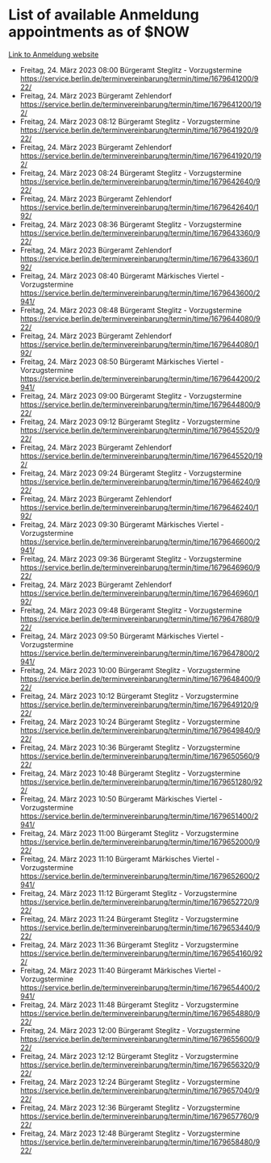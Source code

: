 # List of available Anmeldung appointments as of $NOW
[Link to Anmeldung website](https://service.berlin.de/terminvereinbarung/termin/tag.php?termin=1&anliegen[]=120686&dienstleisterlist=122210,122217,327316,122219,327312,122227,327314,122231,327346,122243,327348,122254,122252,329742,122260,329745,122262,329748,122271,327278,122273,327274,122277,327276,330436,122280,327294,122282,327290,122284,327292,122291,327270,122285,327266,122286,327264,122296,327268,150230,329760,122297,327286,122294,327284,122312,329763,122314,329775,122304,327330,122311,327334,122309,327332,317869,122281,327352,122279,329772,122283,122276,327324,122274,327326,122267,329766,122246,327318,122251,327320,122257,327322,122208,327298,122226,327300&herkunft=http%3A%2F%2Fservice.berlin.de%2Fdienstleistung%2F120686%2F)
- Freitag, 24. März 2023 08:00 Bürgeramt Steglitz - Vorzugstermine https://service.berlin.de/terminvereinbarung/termin/time/1679641200/922/
- Freitag, 24. März 2023  Bürgeramt Zehlendorf https://service.berlin.de/terminvereinbarung/termin/time/1679641200/192/
- Freitag, 24. März 2023 08:12 Bürgeramt Steglitz - Vorzugstermine https://service.berlin.de/terminvereinbarung/termin/time/1679641920/922/
- Freitag, 24. März 2023  Bürgeramt Zehlendorf https://service.berlin.de/terminvereinbarung/termin/time/1679641920/192/
- Freitag, 24. März 2023 08:24 Bürgeramt Steglitz - Vorzugstermine https://service.berlin.de/terminvereinbarung/termin/time/1679642640/922/
- Freitag, 24. März 2023  Bürgeramt Zehlendorf https://service.berlin.de/terminvereinbarung/termin/time/1679642640/192/
- Freitag, 24. März 2023 08:36 Bürgeramt Steglitz - Vorzugstermine https://service.berlin.de/terminvereinbarung/termin/time/1679643360/922/
- Freitag, 24. März 2023  Bürgeramt Zehlendorf https://service.berlin.de/terminvereinbarung/termin/time/1679643360/192/
- Freitag, 24. März 2023 08:40 Bürgeramt Märkisches Viertel - Vorzugstermine https://service.berlin.de/terminvereinbarung/termin/time/1679643600/2941/
- Freitag, 24. März 2023 08:48 Bürgeramt Steglitz - Vorzugstermine https://service.berlin.de/terminvereinbarung/termin/time/1679644080/922/
- Freitag, 24. März 2023  Bürgeramt Zehlendorf https://service.berlin.de/terminvereinbarung/termin/time/1679644080/192/
- Freitag, 24. März 2023 08:50 Bürgeramt Märkisches Viertel - Vorzugstermine https://service.berlin.de/terminvereinbarung/termin/time/1679644200/2941/
- Freitag, 24. März 2023 09:00 Bürgeramt Steglitz - Vorzugstermine https://service.berlin.de/terminvereinbarung/termin/time/1679644800/922/
- Freitag, 24. März 2023 09:12 Bürgeramt Steglitz - Vorzugstermine https://service.berlin.de/terminvereinbarung/termin/time/1679645520/922/
- Freitag, 24. März 2023  Bürgeramt Zehlendorf https://service.berlin.de/terminvereinbarung/termin/time/1679645520/192/
- Freitag, 24. März 2023 09:24 Bürgeramt Steglitz - Vorzugstermine https://service.berlin.de/terminvereinbarung/termin/time/1679646240/922/
- Freitag, 24. März 2023  Bürgeramt Zehlendorf https://service.berlin.de/terminvereinbarung/termin/time/1679646240/192/
- Freitag, 24. März 2023 09:30 Bürgeramt Märkisches Viertel - Vorzugstermine https://service.berlin.de/terminvereinbarung/termin/time/1679646600/2941/
- Freitag, 24. März 2023 09:36 Bürgeramt Steglitz - Vorzugstermine https://service.berlin.de/terminvereinbarung/termin/time/1679646960/922/
- Freitag, 24. März 2023  Bürgeramt Zehlendorf https://service.berlin.de/terminvereinbarung/termin/time/1679646960/192/
- Freitag, 24. März 2023 09:48 Bürgeramt Steglitz - Vorzugstermine https://service.berlin.de/terminvereinbarung/termin/time/1679647680/922/
- Freitag, 24. März 2023 09:50 Bürgeramt Märkisches Viertel - Vorzugstermine https://service.berlin.de/terminvereinbarung/termin/time/1679647800/2941/
- Freitag, 24. März 2023 10:00 Bürgeramt Steglitz - Vorzugstermine https://service.berlin.de/terminvereinbarung/termin/time/1679648400/922/
- Freitag, 24. März 2023 10:12 Bürgeramt Steglitz - Vorzugstermine https://service.berlin.de/terminvereinbarung/termin/time/1679649120/922/
- Freitag, 24. März 2023 10:24 Bürgeramt Steglitz - Vorzugstermine https://service.berlin.de/terminvereinbarung/termin/time/1679649840/922/
- Freitag, 24. März 2023 10:36 Bürgeramt Steglitz - Vorzugstermine https://service.berlin.de/terminvereinbarung/termin/time/1679650560/922/
- Freitag, 24. März 2023 10:48 Bürgeramt Steglitz - Vorzugstermine https://service.berlin.de/terminvereinbarung/termin/time/1679651280/922/
- Freitag, 24. März 2023 10:50 Bürgeramt Märkisches Viertel - Vorzugstermine https://service.berlin.de/terminvereinbarung/termin/time/1679651400/2941/
- Freitag, 24. März 2023 11:00 Bürgeramt Steglitz - Vorzugstermine https://service.berlin.de/terminvereinbarung/termin/time/1679652000/922/
- Freitag, 24. März 2023 11:10 Bürgeramt Märkisches Viertel - Vorzugstermine https://service.berlin.de/terminvereinbarung/termin/time/1679652600/2941/
- Freitag, 24. März 2023 11:12 Bürgeramt Steglitz - Vorzugstermine https://service.berlin.de/terminvereinbarung/termin/time/1679652720/922/
- Freitag, 24. März 2023 11:24 Bürgeramt Steglitz - Vorzugstermine https://service.berlin.de/terminvereinbarung/termin/time/1679653440/922/
- Freitag, 24. März 2023 11:36 Bürgeramt Steglitz - Vorzugstermine https://service.berlin.de/terminvereinbarung/termin/time/1679654160/922/
- Freitag, 24. März 2023 11:40 Bürgeramt Märkisches Viertel - Vorzugstermine https://service.berlin.de/terminvereinbarung/termin/time/1679654400/2941/
- Freitag, 24. März 2023 11:48 Bürgeramt Steglitz - Vorzugstermine https://service.berlin.de/terminvereinbarung/termin/time/1679654880/922/
- Freitag, 24. März 2023 12:00 Bürgeramt Steglitz - Vorzugstermine https://service.berlin.de/terminvereinbarung/termin/time/1679655600/922/
- Freitag, 24. März 2023 12:12 Bürgeramt Steglitz - Vorzugstermine https://service.berlin.de/terminvereinbarung/termin/time/1679656320/922/
- Freitag, 24. März 2023 12:24 Bürgeramt Steglitz - Vorzugstermine https://service.berlin.de/terminvereinbarung/termin/time/1679657040/922/
- Freitag, 24. März 2023 12:36 Bürgeramt Steglitz - Vorzugstermine https://service.berlin.de/terminvereinbarung/termin/time/1679657760/922/
- Freitag, 24. März 2023 12:48 Bürgeramt Steglitz - Vorzugstermine https://service.berlin.de/terminvereinbarung/termin/time/1679658480/922/
